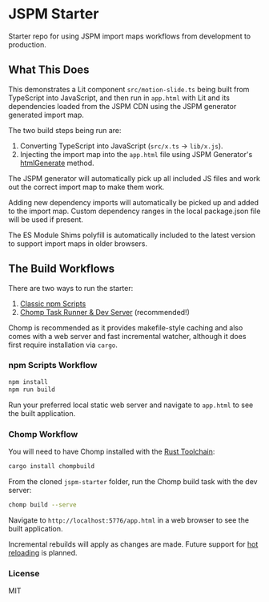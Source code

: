 # JSPM Starter

Starter repo for using JSPM import maps workflows from development to production.

## What This Does

This demonstrates a Lit component `src/motion-slide.ts` being built from TypeScript into JavaScript, and then run in `app.html` with Lit and its dependencies loaded from the JSPM CDN using the JSPM generator generated import map.

The two build steps being run are:

1. Converting TypeScript into JavaScript (`src/x.ts` -> `lib/x.js`).
2. Injecting the import map into the `app.html` file using JSPM Generator's [htmlGenerate](https://github.com/jspm/generator#generating-html) method.

The JSPM generator will automatically pick up all included JS files and work out the correct import map to make them work.

Adding new dependency imports will automatically be picked up and added to the import map. Custom dependency ranges in the local package.json file will be used if present.

The ES Module Shims polyfill is automatically included to the latest version to support import maps in older browsers.

## The Build Workflows

There are two ways to run the starter:

1. [Classic npm Scripts](#npm-scripts-workflow)
2. [Chomp Task Runner & Dev Server](#chomp-workflow) (recommended!)

Chomp is recommended as it provides makefile-style caching and also comes with a web server and fast incremental watcher, although it does first require installation via `cargo`.

### npm Scripts Workflow

```sh
npm install
npm run build
```

Run your preferred local static web server and navigate to `app.html` to see the built application.

### Chomp Workflow

You will need to have Chomp installed with the [Rust Toolchain](https://rustup.rs/):

```sh
cargo install chompbuild
```

From the cloned `jspm-starter` folder, run the Chomp build task with the dev server:

```sh
chomp build --serve
```

Navigate to `http://localhost:5776/app.html` in a web browser to see the built application.

Incremental rebuilds will apply as changes are made. Future support for [hot reloading](https://github.com/guybedford/es-module-shims/pull/269) is planned.

### License

MIT
